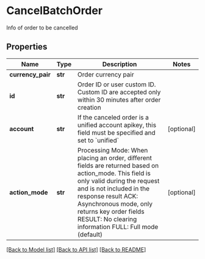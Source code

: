 # CancelBatchOrder

Info of order to be cancelled
## Properties
Name | Type | Description | Notes
------------ | ------------- | ------------- | -------------
**currency_pair** | **str** | Order currency pair | 
**id** | **str** | Order ID or user custom ID. Custom ID are accepted only within 30 minutes after order creation | 
**account** | **str** | If the canceled order is a unified account apikey, this field must be specified and set to &#x60;unified&#x60; | [optional] 
**action_mode** | **str** | Processing Mode: When placing an order, different fields are returned based on action_mode. This field is only valid during the request and is not included in the response result ACK: Asynchronous mode, only returns key order fields RESULT: No clearing information FULL: Full mode (default) | [optional] 

[[Back to Model list]](../README.md#documentation-for-models) [[Back to API list]](../README.md#documentation-for-api-endpoints) [[Back to README]](../README.md)


